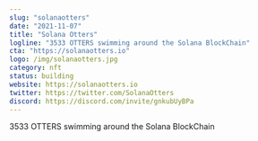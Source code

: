 ```yaml
---
slug: "solanaotters"
date: "2021-11-07"
title: "Solana Otters"
logline: "3533 OTTERS swimming around the Solana BlockChain"
cta: "https://solanaotters.io"
logo: /img/solanaotters.jpg
category: nft
status: building
website: https://solanaotters.io
twitter: https://twitter.com/SolanaOtters
discord: https://discord.com/invite/gnkubUyBPa
---
```


3533 OTTERS swimming around the Solana BlockChain
